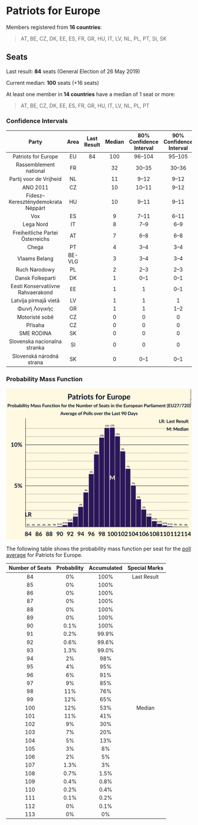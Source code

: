 # Patriots for Europe

Members registered from **16 countries**:

> AT, BE, CZ, DK, EE, ES, FR, GR, HU, IT, LV, NL, PL, PT, SI, SK

## Seats

Last result: **84** seats (General Election of 26 May 2019)

Current median: **100** seats (+16 seats)

At least one member in **14 countries** have a median of 1 seat or more:

> AT, BE, CZ, DK, EE, ES, FR, GR, HU, IT, LV, NL, PL, PT

### Confidence Intervals

| Party | Area | Last Result | Median | 80% Confidence Interval | 90% Confidence Interval | 95% Confidence Interval | 99% Confidence Interval |
|:-----:|:----:|:-----------:|:------:|:-----------------------:|:-----------------------:|:-----------------------:|:-----------------------:|
| Patriots for Europe | EU | 84 | 100 | 96–104 | 95–105 | 94–107 | 92–109 |
| Rassemblement national | FR | | 32 | 30–35 | 30–36 | 30–37 | 29–40 |
| Partij voor de Vrijheid | NL | | 11 | 9–12 | 9–12 | 9–12 | 9–12 |
| ANO 2011 | CZ | | 10 | 10–11 | 9–12 | 9–12 | 9–12 |
| Fidesz–Kereszténydemokrata Néppárt | HU | | 10 | 9–11 | 9–11 | 8–11 | 8–12 |
| Vox | ES | | 9 | 7–11 | 6–11 | 6–12 | 6–12 |
| Lega Nord | IT | | 8 | 7–9 | 6–9 | 6–9 | 6–10 |
| Freiheitliche Partei Österreichs | AT | | 7 | 6–8 | 6–8 | 6–8 | 5–9 |
| Chega | PT | | 4 | 3–4 | 3–4 | 3–5 | 2–5 |
| Vlaams Belang | BE-VLG | | 3 | 3–4 | 3–4 | 3–4 | 3–4 |
| Ruch Narodowy | PL | | 2 | 2–3 | 2–3 | 1–4 | 1–4 |
| Dansk Folkeparti | DK | | 1 | 0–1 | 0–1 | 0–1 | 0–1 |
| Eesti Konservatiivne Rahvaerakond | EE | | 1 | 1 | 0–1 | 0–1 | 0–1 |
| Latvija pirmajā vietā | LV | | 1 | 1 | 1 | 1 | 1 |
| Φωνή Λογικής | GR | | 1 | 1 | 1–2 | 1–2 | 1–2 |
| Motoristé sobě | CZ | | 0 | 0 | 0 | 0 | 0–1 |
| Přísaha | CZ | | 0 | 0 | 0 | 0 | 0 |
| SME RODINA | SK | | 0 | 0 | 0 | 0 | 0–1 |
| Slovenska nacionalna stranka | SI | | 0 | 0 | 0 | 0 | 0 |
| Slovenská národná strana | SK | | 0 | 0–1 | 0–1 | 0–1 | 0–1 |

### Probability Mass Function

![Graph with seats probability mass function not yet produced](average-2024-12-31-seats-pmf-patriotsforeurope.png "Seats Probability Mass Function")

The following table shows the probability mass function per seat for the [poll average](average-2024-12-31.html) for Patriots for Europe.

| Number of Seats | Probability | Accumulated | Special Marks |
|:---------------:|:-----------:|:-----------:|:-------------:|
| 84 | 0% | 100% | Last Result |
| 85 | 0% | 100% |  |
| 86 | 0% | 100% |  |
| 87 | 0% | 100% |  |
| 88 | 0% | 100% |  |
| 89 | 0% | 100% |  |
| 90 | 0.1% | 100% |  |
| 91 | 0.2% | 99.9% |  |
| 92 | 0.6% | 99.6% |  |
| 93 | 1.3% | 99.0% |  |
| 94 | 2% | 98% |  |
| 95 | 4% | 95% |  |
| 96 | 6% | 91% |  |
| 97 | 9% | 85% |  |
| 98 | 11% | 76% |  |
| 99 | 12% | 65% |  |
| 100 | 12% | 53% | Median |
| 101 | 11% | 41% |  |
| 102 | 9% | 30% |  |
| 103 | 7% | 20% |  |
| 104 | 5% | 13% |  |
| 105 | 3% | 8% |  |
| 106 | 2% | 5% |  |
| 107 | 1.3% | 3% |  |
| 108 | 0.7% | 1.5% |  |
| 109 | 0.4% | 0.8% |  |
| 110 | 0.2% | 0.4% |  |
| 111 | 0.1% | 0.2% |  |
| 112 | 0% | 0.1% |  |
| 113 | 0% | 0% |  |


